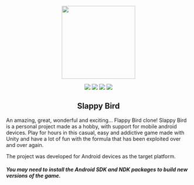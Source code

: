 <p align="center">
<img src="https://github.com/SlideZero/icons-logos/blob/main/Unity/U_Logo_Black_RGB.png" width="200"/>
</p>

<p align="center">
<img src="https://img.shields.io/badge/Unity-2018.4.36-lightgrey"/> <img src="https://img.shields.io/badge/Template-Built--In-green"/> <img src="https://img.shields.io/badge/Feature-Mobile-blue"/> <img src="https://img.shields.io/badge/Status-Production-brightgreen"/>
</p>

<h2 align="center">Slappy Bird</h2>

An amazing, great, wonderful and exciting... Flappy Bird clone! Slappy Bird is a personal project made as a hobby, with support for mobile android devices. Play for hours in this casual, easy and addictive game made with Unity and have a lot of fun with the formula that has been exploited over and over again.

The project was developed for Android devices as the target platform.

#### <i>You may need to install the Android SDK and NDK packages to build new versions of the game.</i>
